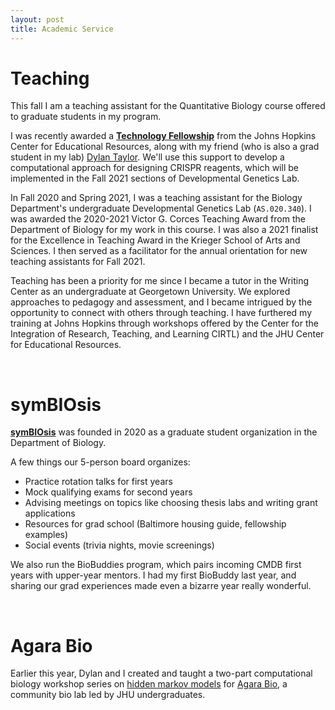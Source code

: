 ```yaml
---
layout: post
title: Academic Service
---
```

# Teaching

This fall I am a teaching assistant for the Quantitative Biology course offered to graduate students in my program. 

I was recently awarded a **[Technology Fellowship](https://cer.jhu.edu/techfellows)** from the Johns Hopkins Center for Educational Resources, along with my friend (who is also a grad student in my lab) [Dylan Taylor](https://dtaylo95.github.io/). We'll use this support to develop a computational approach for designing CRISPR reagents, which will be implemented in the Fall 2021 sections of Developmental Genetics Lab. 

In Fall 2020 and Spring 2021, I was a teaching assistant for the Biology Department's undergraduate Developmental Genetics Lab (`AS.020.340`). I was awarded the 2020-2021 Victor G. Corces Teaching Award from the Department of Biology for my work in this course. I was also a 2021 finalist for the Excellence in Teaching Award in the Krieger School of Arts and Sciences. I then served as a facilitator for the annual orientation for new teaching assistants for Fall 2021.

Teaching has been a priority for me since I became a tutor in the Writing Center as an undergraduate at Georgetown University. We explored approaches to pedagogy and assessment, and I became intrigued by the opportunity to connect with others through teaching. I have furthered my training at Johns Hopkins through workshops offered by the Center for the Integration of Research, Teaching, and Learning CIRTL) and the JHU Center for Educational Resources.

<br />

# symBIOsis

**[symBIOsis](https://sites.krieger.jhu.edu/symbiosis/)** was founded in 2020 as a graduate student organization in the Department of Biology.

A few things our 5-person board organizes:

* Practice rotation talks for first years
* Mock qualifying exams for second years
* Advising meetings on topics like choosing thesis labs and writing grant applications
* Resources for grad school (Baltimore housing guide, fellowship examples)
* Social events (trivia nights, movie screenings)

We also run the BioBuddies program, which pairs incoming CMDB first years with upper-year mentors. I had my first BioBuddy last year, and sharing our grad experiences made even a bizarre year really wonderful. 

<br />

# Agara Bio 
Earlier this year, Dylan and I created and taught a two-part computational biology workshop series on [hidden markov models](https://github.com/scarioscia/hmm_workshop) for [Agara Bio](https://www.agarabio.org/), a community bio lab led by JHU undergraduates.


